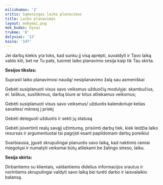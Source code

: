 ```yaml
---
eiliskumas: '2'
sritis: Sąmoningas laiko planavimas
title: Laiko planavimas
layout: mokymai.pug
mok_budas: Gyvai
trukme: '8'
dalyviai: '12'
kaina: '147'
---
```

Jei darbų kiekis yra toks, kad sunku jį visą aprėpti, suvaldyti ir Tavo laiką valdo kiti, bet ne Tu pats, tuomet laiko planavimo sesija kaip tik Tau skirta.

**Sesijos tikslas:**

Suprasti laiko planavimosi naudą/ nesiplanavimo žalą sau asmeniškai 

Gebėti susiplanuoti visus savo veiksmus užduočių modulyje: skambučius, el. laiškus, susitikimus, darbą biure ar kitus atliekamus veiksmus;

Gebėti susiplanuoti visus savo veiksmus/ užduotis kalendoriuje kelias savaites/ mėnesį į priekį

Gebėti deleguoti užduotis ir sekti jų statusą

Gebėti įsivertinti realų savąjį užimtumą, prisiimti darbų tiek, kiek leidžia laiko resursas ir argumentuotai tai pagrįsti esant papildomam darbų poreikiui

Svarbiausia, įgusti skrupulingai planuotis savo laiką, kad naktimis ramiai miegotųsi ir numatyti veiksmai būtų atliekami be žalingo streso, laiku.

**Sesija skirta:**

Dirbantiems su klientais, valdantiems didelius informacijos srautus ir norintiems skrupulingai valdyti savo laiką bei turėti darbo ir laisvalaikio balansą.
